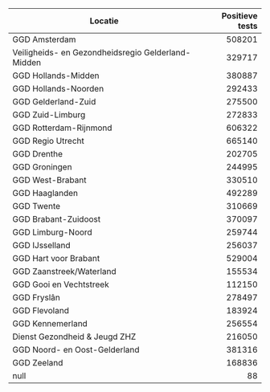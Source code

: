 | Locatie | Positieve tests |
|---------|----------------:|
| GGD Amsterdam                            | 508201 |
| Veiligheids- en Gezondheidsregio Gelderland-Midden | 329717 |
| GGD Hollands-Midden                      | 380887 |
| GGD Hollands-Noorden                     | 292433 |
| GGD Gelderland-Zuid                      | 275500 |
| GGD Zuid-Limburg                         | 272833 |
| GGD Rotterdam-Rijnmond                   | 606322 |
| GGD Regio Utrecht                        | 665140 |
| GGD Drenthe                              | 202705 |
| GGD Groningen                            | 244995 |
| GGD West-Brabant                         | 330510 |
| GGD Haaglanden                           | 492289 |
| GGD Twente                               | 310669 |
| GGD Brabant-Zuidoost                     | 370097 |
| GGD Limburg-Noord                        | 259744 |
| GGD IJsselland                           | 256037 |
| GGD Hart voor Brabant                    | 529004 |
| GGD Zaanstreek/Waterland                 | 155534 |
| GGD Gooi en Vechtstreek                  | 112150 |
| GGD Fryslân                              | 278497 |
| GGD Flevoland                            | 183924 |
| GGD Kennemerland                         | 256554 |
| Dienst Gezondheid & Jeugd ZHZ            | 216050 |
| GGD Noord- en Oost-Gelderland            | 381316 |
| GGD Zeeland                              | 168836 |
| null                                     |    88 |
